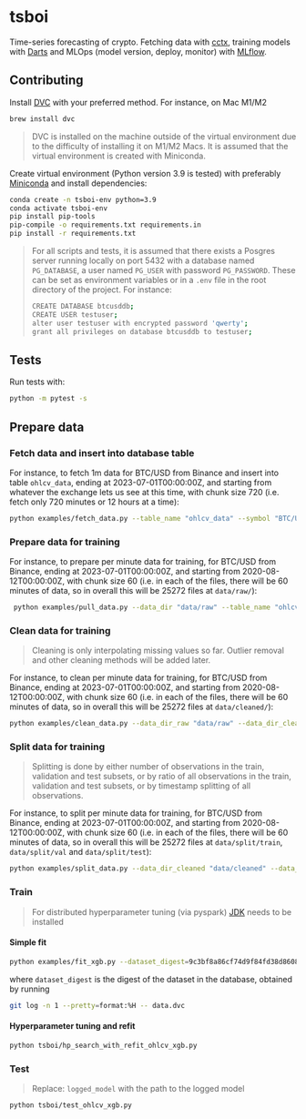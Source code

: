 # tsboi

Time-series forecasting of crypto. Fetching data with [cctx](https://github.com/ccxt/ccxt), training models with [Darts](https://github.com/unit8co/darts) and MLOps (model version, deploy, monitor) with [MLflow](https://github.com/mlflow/mlflow).

## Contributing

Install [DVC](https://dvc.org/doc/install) with your preferred method. For instance, on Mac M1/M2

```bash
brew install dvc
```

> DVC is installed on the machine outside of the virtual environment due to the difficulty of installing it on M1/M2 Macs. It is assumed that the virtual environment is created with Miniconda.

Create virtual environment (Python version 3.9 is tested) with preferably [Miniconda](https://docs.conda.io/en/latest/miniconda.html) and install dependencies:

```bash
conda create -n tsboi-env python=3.9
conda activate tsboi-env
pip install pip-tools
pip-compile -o requirements.txt requirements.in
pip install -r requirements.txt
```

> For all scripts and tests, it is assumed that there exists a Posgres server running locally on port 5432 with a database named `PG_DATABASE`, a user named `PG_USER` with password `PG_PASSWORD`. These can be set as environment variables or in a `.env` file in the root directory of the project.
> For instance:
> ```bash
> CREATE DATABASE btcusddb;
> CREATE USER testuser;
> alter user testuser with encrypted password 'qwerty';
> grant all privileges on database btcusddb to testuser;
> ```

## Tests

Run tests with:

```bash
python -m pytest -s
```

## Prepare data

### Fetch data and insert into database table

For instance, to fetch 1m data for BTC/USD from Binance and insert into table `ohlcv_data`, ending at 2023-07-01T00:00:00Z, and starting from whatever the exchange lets us see at this time, with chunk size 720 (i.e. fetch only 720 minutes or 12 hours at a time):
```bash
python examples/fetch_data.py --table_name "ohlcv_data" --symbol "BTC/USD" --exchange_name "binance" --end_timestamp "2023-07-01T00:00:00Z" --periodicity "1m" --chunk_size 720
```

### Prepare data for training

For instance, to prepare per minute data for training, for BTC/USD from Binance, ending at 2023-07-01T00:00:00Z, and starting from 2020-08-12T00:00:00Z, with chunk size 60 (i.e. in each of the files, there will be 60 minutes of data, so in overall this will be 25272 files at `data/raw/`):
```bash
 python examples/pull_data.py --data_dir "data/raw" --table_name "ohlcv_data" --from_timestamp "2020-08-12T00:00:00Z" --end_timestamp "2023-07-01T00:00:00Z" --periodicity "minute" --chunk_size 60
```

### Clean data for training

> Cleaning is only interpolating missing values so far. Outlier removal and other cleaning methods will be added later.

For instance, to clean per minute data for training, for BTC/USD from Binance, ending at 2023-07-01T00:00:00Z, and starting from 2020-08-12T00:00:00Z, with chunk size 60 (i.e. in each of the files, there will be 60 minutes of data, so in overall this will be 25272 files at `data/cleaned/`):
```bash
python examples/clean_data.py --data_dir_raw "data/raw" --data_dir_cleaned "data/cleaned"
```

### Split data for training

> Splitting is done by either number of observations in the train, validation and test subsets, or by ratio of all observations in the train, validation and test subsets, or by timestamp splitting of all observations.

For instance, to split per minute data for training, for BTC/USD from Binance, ending at 2023-07-01T00:00:00Z, and starting from 2020-08-12T00:00:00Z, with chunk size 60 (i.e. in each of the files, there will be 60 minutes of data, so in overall this will be 25272 files at `data/split/train`, `data/split/val` and `data/split/test`):
```bash
python examples/split_data.py --data_dir_cleaned "data/cleaned" --data_dir_split "data/split" --ratio --ratio_train 0.8 --ratio_val 0.12
```

### Train

> For distributed hyperparameter tuning (via pyspark) [JDK](https://www.oracle.com/java/technologies/downloads/#jdk20-mac) needs to be installed

#### Simple fit

```bash
python examples/fit_xgb.py --dataset_digest=9c3bf8a86cf74d9f84fd38d86087314e70766a95 --random_state=42
```
where `dataset_digest` is the digest of the dataset in the database, obtained by running
```bash
git log -n 1 --pretty=format:%H -- data.dvc
```

#### Hyperparameter tuning and refit

```bash
python tsboi/hp_search_with_refit_ohlcv_xgb.py
```


### Test

> Replace: `logged_model` with the path to the logged model
```bash
python tsboi/test_ohlcv_xgb.py
```

